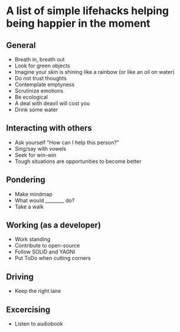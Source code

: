# A list of simple lifehacks helping being happier in the moment

## General
* Breath in, breath out
* Look for green objects
* Imagine your skin is shining like a rainbow (or like an oil on water)
* Do not trust thoughts
* Contemplate emptyness
* Scrutinize emotions
* Be ecological
* A deal with deavil will cost you
* Drink some water

## Interacting with others
* Ask yourself "How can I help this person?"
* Sing/say with vowels
* Seek for win-win
* Tough situations are opportunities to become better

## Pondering
* Make mindmap
* What would ________ do?
* Take a walk

## Working (as a developer)
* Work standing
* Contribute to open-source
* Follow SOLID and YAGNI
* Put ToDo when cutting corners

## Driving
* Keep the right lane

## Excercising
* Listen to audiobook
